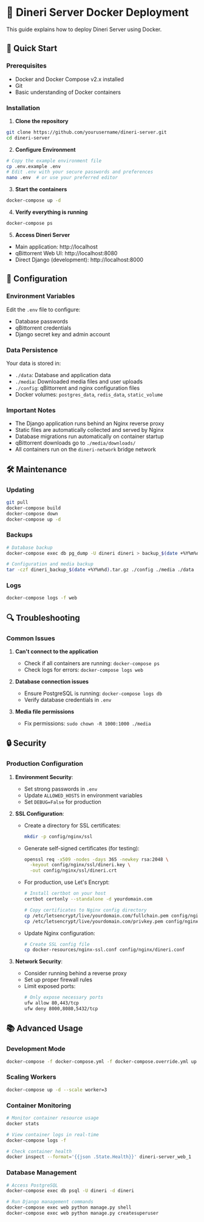 # 🐳 Dineri Server Docker Deployment

This guide explains how to deploy Dineri Server using Docker.

## 🚀 Quick Start

### Prerequisites

- Docker and Docker Compose v2.x installed
- Git
- Basic understanding of Docker containers

### Installation

1. **Clone the repository**
```bash
git clone https://github.com/yourusername/dineri-server.git
cd dineri-server
```

2. **Configure Environment**
```bash
# Copy the example environment file
cp .env.example .env
# Edit .env with your secure passwords and preferences
nano .env  # or use your preferred editor
```

3. **Start the containers**
```bash
docker-compose up -d
```

4. **Verify everything is running**
```bash
docker-compose ps
```

5. **Access Dineri Server**
- Main application: http://localhost
- qBittorrent Web UI: http://localhost:8080
- Direct Django (development): http://localhost:8000

## 🔧 Configuration

### Environment Variables

Edit the `.env` file to configure:

- Database passwords
- qBittorrent credentials
- Django secret key and admin account

### Data Persistence

Your data is stored in:

- `./data`: Database and application data
- `./media`: Downloaded media files and user uploads  
- `./config`: qBittorrent and nginx configuration files
- Docker volumes: `postgres_data`, `redis_data`, `static_volume`

### Important Notes

- The Django application runs behind an Nginx reverse proxy
- Static files are automatically collected and served by Nginx
- Database migrations run automatically on container startup
- qBittorrent downloads go to `./media/downloads/`
- All containers run on the `dineri-network` bridge network

## 🛠️ Maintenance

### Updating

```bash
git pull
docker-compose build
docker-compose down
docker-compose up -d
```

### Backups

```bash
# Database backup
docker-compose exec db pg_dump -U dineri dineri > backup_$(date +%Y%m%d).sql

# Configuration and media backup
tar -czf dineri_backup_$(date +%Y%m%d).tar.gz ./config ./media ./data
```

### Logs

```bash
docker-compose logs -f web
```

## 🔍 Troubleshooting

### Common Issues

1. **Can't connect to the application**
   - Check if all containers are running: `docker-compose ps`
   - Check logs for errors: `docker-compose logs web`

2. **Database connection issues**
   - Ensure PostgreSQL is running: `docker-compose logs db`
   - Verify database credentials in `.env`

3. **Media file permissions**
   - Fix permissions: `sudo chown -R 1000:1000 ./media`

## 🔒 Security

### Production Configuration

1. **Environment Security**:
   - Set strong passwords in `.env`
   - Update `ALLOWED_HOSTS` in environment variables
   - Set `DEBUG=False` for production

2. **SSL Configuration**:
   - Create a directory for SSL certificates:
     ```bash
     mkdir -p config/nginx/ssl
     ```
   
   - Generate self-signed certificates (for testing):
     ```bash
     openssl req -x509 -nodes -days 365 -newkey rsa:2048 \
       -keyout config/nginx/ssl/dineri.key \
       -out config/nginx/ssl/dineri.crt
     ```
   
   - For production, use Let's Encrypt:
     ```bash
     # Install certbot on your host
     certbot certonly --standalone -d yourdomain.com
     
     # Copy certificates to Nginx config directory
     cp /etc/letsencrypt/live/yourdomain.com/fullchain.pem config/nginx/ssl/dineri.crt
     cp /etc/letsencrypt/live/yourdomain.com/privkey.pem config/nginx/ssl/dineri.key
     ```
   
   - Update Nginx configuration:
     ```bash
     # Create SSL config file
     cp docker-resources/nginx-ssl.conf config/nginx/dineri.conf
     ```

3. **Network Security**:
   - Consider running behind a reverse proxy
   - Set up proper firewall rules
   - Limit exposed ports:
     ```bash
     # Only expose necessary ports
     ufw allow 80,443/tcp
     ufw deny 8000,8080,5432/tcp
     ```

## 📚 Advanced Usage

### Development Mode

```bash
docker-compose -f docker-compose.yml -f docker-compose.override.yml up
```

### Scaling Workers

```bash
docker-compose up -d --scale worker=3
```

### Container Monitoring

```bash
# Monitor container resource usage
docker stats

# View container logs in real-time
docker-compose logs -f

# Check container health
docker inspect --format='{{json .State.Health}}' dineri-server_web_1
```

### Database Management

```bash
# Access PostgreSQL
docker-compose exec db psql -U dineri -d dineri

# Run Django management commands
docker-compose exec web python manage.py shell
docker-compose exec web python manage.py createsuperuser
```